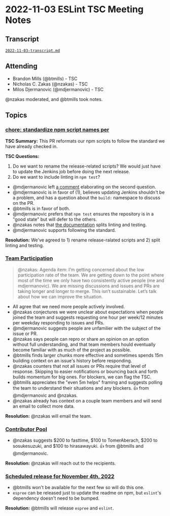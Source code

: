 # 2022-11-03 ESLint TSC Meeting Notes

## Transcript

[`2022-11-03-transcript.md`](2022-11-03-transcript.md)

## Attending

* Brandon Mills (@btmills) - TSC
* Nicholas C. Zakas (@nzakas) - TSC
* Milos Djermanovic (@mdjermanovic) - TSC

@nzakas moderated, and @btmills took notes.

## Topics

### [chore: standardize npm script names per](https://github.com/eslint/eslint/pull/16315)

**TSC Summary:** This PR reformats our npm scripts to follow the standard we have already checked in.

**TSC Questions:**

1. Do we want to rename the release-related scripts? We would just have to update the Jenkins job before doing the next release.
2. Do we want to include linting in `npm test`? 

* @mdjermanovic left [a comment](https://github.com/eslint/eslint/pull/16315#issuecomment-1248750725) elaborating on the second question.
* @mdjermanovic is in favor of (1), believes updating Jenkins shouldn't be a problem, and has a question about the `build:` namespace to discuss on the PR.
* @btmills is in favor of both.
* @mdjermanovic prefers that `npm test` ensures the repository is in a "good state" but will defer to the others.
* @nzakas notes that [the documentation](https://eslint.org/docs/latest/developer-guide/package-json-conventions#test) splits linting and testing.
* @mdjermanovic supports following the standard.

**Resolution:** We've agreed to 1) rename release-ralated scripts and 2) split linting and testing.

### [Team Participation](https://github.com/eslint/tsc-meetings/issues/387#issuecomment-1301537844)

> @nzakas: Agenda item: I’m getting concerned about the low participation rate of the team. We are getting down to the point where most of the time we only have two consistently active people (me and mdjermanovic). We are missing discussions and issues and PRs are taking longer and longer to merge. This isn’t sustainable. Let’s talk about how we can improve the situation.

* All agree that we need more people actively involved.
* @nzakas conjectures we were unclear about expectations when people joined the team and suggests requesting one hour per week/12 minutes per weekday responding to issues and PRs.
* @mdjermanovic suggests people are unfamilier with the subject of the issue or PR.
* @nzakas says people can repro or share an opinion on an option without full understanding, and that team members hould eventually become familiar with as much of the project as possible.
* @btmills finds larger chunks more effective and sometimes spends 15m building context on an issue's history before responding.
* @nzakas counters that not all issues or PRs require that level of response. Skipping to easier notifications or bouncing back and forth builds momentum for big ones. For blockers, we can flag the TSC.
* @btmills appreciates the "even 5m helps" framing and suggests polling the team to understand their situations and any blockers. :+1: from @mdjermanovic and @nzakas.
* @nzakas already has context on a couple team members and will send an email to collect more data.

**Resolution:** @nzakas will email the team.

### [Contributor Pool](https://github.com/issues?q=org%3Aeslint+label%3A%22contributor+pool%22+merged%3A%3E%3D2022-10-01)

* @nzakas suggests $200 to fasttime, $100 to TomerAberach, $200 to sosukesuzuki, and $100 to hirasawayuki. :+1: from @btmills and @mdjermanovic.

**Resolution:** @nzakas will reach out to the recipients.

### [Scheduled release for November 4th, 2022](https://github.com/eslint/eslint/issues/16457)

* @btmills won't be available for the next few so will do this one.
* `espree` can be released just to update the readme on npm, but `eslint`'s dependency doesn't need to be bumped.

**Resolution:** @btmills will release `espree` and `eslint`.
